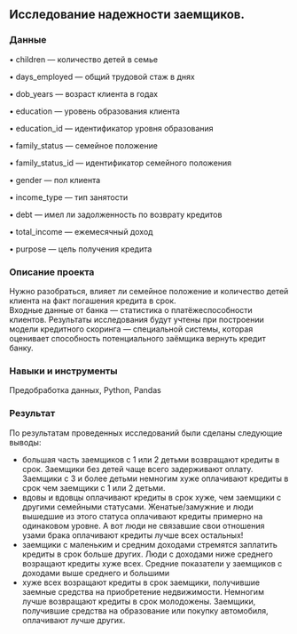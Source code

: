 ## Исследование надежности заемщиков.

### Данные

• children — количество детей в семье

• days_employed — общий трудовой стаж в днях

• dob_years — возраст клиента в годах

• education — уровень образования клиента

• education_id — идентификатор уровня образования

• family_status — семейное положение

• family_status_id — идентификатор семейного положения

• gender — пол клиента

• income_type — тип занятости

• debt — имел ли задолженность по возврату кредитов

• total_income — ежемесячный доход

• purpose — цель получения кредита

### Описание проекта

Нужно разобраться, влияет ли семейное положение и количество детей клиента на факт погашения кредита в срок. <br> Входные данные от банка — статистика о платёжеспособности клиентов. Результаты исследования будут учтены при построении модели кредитного скоринга — специальной системы, которая оценивает способность потенциального заёмщика вернуть кредит банку.

### Навыки и инструменты

Предобработка данных, Python, Pandas

### Результат

По результатам проведенных исследований были сделаны следующие выводы:

- большая часть заемщиков с 1 или 2 детьми возвращают кредиты в срок. Заемщики без детей чаще всего задерживают оплату. Заемщики с 3 и более детьми немногим хуже оплачивают кредиты в срок чем заемщики с 1 или 2 детьми.
- вдовы и вдовцы оплачивают кредиты в срок хуже, чем заемщики с другими семейными статусами. Женатые/замужние и люди вышедшие из этого статуса оплачивают кредиты примерно на одинаковом уровне. А вот люди не связавшие свои отношения узами брака оплачивают кредиты лучше всех остальных!
- заемщики с маленьким и средним доходами стремятся заплатить кредиты в срок больше других. Люди с доходами ниже среднего возращают кредиты хуже всех. Средние показатели у заемщиков с доходами выше среднего и большими
- хуже всех возращают кредиты в срок заемщики, получившие заемные средства на приобретение недвижимости. Немногим лучше возвращают кредиты в срок молодожены. Заемщики, получившие средства на образование или покупку автомобиля, оплачивают лучше других.

